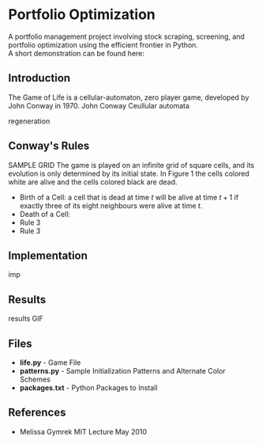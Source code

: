 # Portfolio Optimization
A portfolio management project involving stock scraping, screening, and portfolio optimization using the efficient frontier in Python.  
A short demonstration can be found here: 

## Introduction
The Game of Life is a cellular-automaton, zero player game, developed by John Conway in 1970. 
John Conway
Ceullular automata

regeneration

## Conway's Rules
SAMPLE GRID
The game is played on an infinite grid of square cells, and its evolution is only determined by its initial state. In Figure 1 the cells colored white are alive and the cells colored black are dead. 
- Birth of a Cell: a cell that is dead at time $t$ will be alive at time $t+1$ if exactly three of its eight neighbours were alive at time $t$. 
- Death of a Cell: 
- Rule 3
- Rule 3

## Implementation
imp

## Results
results
GIF

## Files
- **life.py** - Game File
- **patterns.py** - Sample Initialization Patterns and Alternate Color Schemes
- **packages.txt** - Python Packages to Install

## References
- Melissa Gymrek MIT Lecture May 2010

